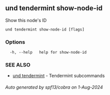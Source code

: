 ## und tendermint show-node-id

Show this node's ID

```
und tendermint show-node-id [flags]
```

### Options

```
  -h, --help   help for show-node-id
```

### SEE ALSO

* [und tendermint](und_tendermint.md)	 - Tendermint subcommands

###### Auto generated by spf13/cobra on 1-Aug-2024
